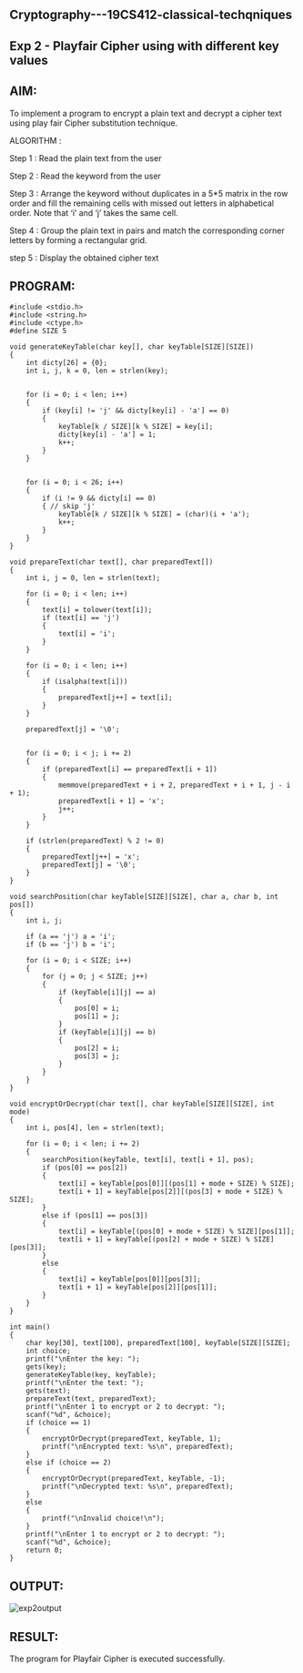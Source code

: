 ## Cryptography---19CS412-classical-techqniques

## Exp 2 - Playfair Cipher using with different key values

## AIM:

To implement a program to encrypt a plain text and decrypt a cipher text using play fair Cipher substitution technique.

ALGORITHM :

Step 1 : Read the plain text from the user

Step 2 : Read the keyword from the user

Step 3 : Arrange the keyword without duplicates in a 5*5 matrix in the row order and fill the remaining cells with missed out letters in alphabetical order. Note that ‘i’ and ‘j’ takes the same cell.

Step 4 : Group the plain text in pairs and match the corresponding corner letters by forming a rectangular grid.

step 5 : Display the obtained cipher text

## PROGRAM:

```
#include <stdio.h>
#include <string.h>
#include <ctype.h>
#define SIZE 5

void generateKeyTable(char key[], char keyTable[SIZE][SIZE]) 
{
    int dicty[26] = {0};
    int i, j, k = 0, len = strlen(key);


    for (i = 0; i < len; i++) 
    {
        if (key[i] != 'j' && dicty[key[i] - 'a'] == 0) 
        {
            keyTable[k / SIZE][k % SIZE] = key[i];
            dicty[key[i] - 'a'] = 1;
            k++;
        }
    }


    for (i = 0; i < 26; i++) 
    {
        if (i != 9 && dicty[i] == 0) 
        { // skip 'j'
            keyTable[k / SIZE][k % SIZE] = (char)(i + 'a');
            k++;
        }
    }
}

void prepareText(char text[], char preparedText[]) 
{
    int i, j = 0, len = strlen(text);

    for (i = 0; i < len; i++) 
    {
        text[i] = tolower(text[i]);
        if (text[i] == 'j') 
        {
            text[i] = 'i';
        }
    }

    for (i = 0; i < len; i++) 
    {
        if (isalpha(text[i])) 
        {
            preparedText[j++] = text[i];
        }
    }

    preparedText[j] = '\0';


    for (i = 0; i < j; i += 2) 
    {
        if (preparedText[i] == preparedText[i + 1]) 
        {
            memmove(preparedText + i + 2, preparedText + i + 1, j - i + 1);
            preparedText[i + 1] = 'x';
            j++;
        }
    }

    if (strlen(preparedText) % 2 != 0) 
    {
        preparedText[j++] = 'x';
        preparedText[j] = '\0';
    }
}

void searchPosition(char keyTable[SIZE][SIZE], char a, char b, int pos[]) 
{
    int i, j;

    if (a == 'j') a = 'i';
    if (b == 'j') b = 'i';

    for (i = 0; i < SIZE; i++) 
    {
        for (j = 0; j < SIZE; j++) 
        {
            if (keyTable[i][j] == a) 
            {
                pos[0] = i;
                pos[1] = j;
            }
            if (keyTable[i][j] == b) 
            {
                pos[2] = i;
                pos[3] = j;
            }
        }
    }
}

void encryptOrDecrypt(char text[], char keyTable[SIZE][SIZE], int mode) 
{
    int i, pos[4], len = strlen(text);

    for (i = 0; i < len; i += 2)
    {
        searchPosition(keyTable, text[i], text[i + 1], pos);
        if (pos[0] == pos[2])
        {
            text[i] = keyTable[pos[0]][(pos[1] + mode + SIZE) % SIZE];
            text[i + 1] = keyTable[pos[2]][(pos[3] + mode + SIZE) % SIZE];
        } 
        else if (pos[1] == pos[3]) 
        {
            text[i] = keyTable[(pos[0] + mode + SIZE) % SIZE][pos[1]];
            text[i + 1] = keyTable[(pos[2] + mode + SIZE) % SIZE][pos[3]];
        } 
        else 
        {
            text[i] = keyTable[pos[0]][pos[3]];
            text[i + 1] = keyTable[pos[2]][pos[1]];
        }
    }
}

int main()
{
    char key[30], text[100], preparedText[100], keyTable[SIZE][SIZE];
    int choice;
    printf("\nEnter the key: ");
    gets(key);
    generateKeyTable(key, keyTable);
    printf("\nEnter the text: ");
    gets(text);
    prepareText(text, preparedText);
    printf("\nEnter 1 to encrypt or 2 to decrypt: ");
    scanf("%d", &choice);
    if (choice == 1) 
    {
        encryptOrDecrypt(preparedText, keyTable, 1);  
        printf("\nEncrypted text: %s\n", preparedText);
    }
    else if (choice == 2) 
    {
        encryptOrDecrypt(preparedText, keyTable, -1); 
        printf("\nDecrypted text: %s\n", preparedText);
    } 
    else 
    {
        printf("\nInvalid choice!\n");
    }
    printf("\nEnter 1 to encrypt or 2 to decrypt: ");
    scanf("%d", &choice);
    return 0;
}
```

## OUTPUT:

![exp2output](https://github.com/user-attachments/assets/8b24726a-5c65-401a-a4f2-af3eaacdeb95)

## RESULT:
The program for Playfair Cipher is executed successfully.
